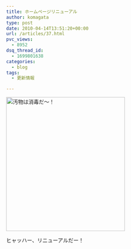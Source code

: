 ```yaml
---
title: ホームページリニューアル
author: komagata
type: post
date: 2010-04-14T13:51:20+00:00
url: /articles/37.html
pvc_views:
  - 8952
dsq_thread_id:
  - 1699801638
categories:
  - blog
tags:
  - 更新情報

---
```

<p class="center">
  <a title="汚物は消毒だ〜！ by komagata, on Flickr" href="http://www.flickr.com/photos/komagata/4520816584/"><img src="http://farm5.static.flickr.com/4057/4520816584_2d42ca039b_o.jpg" alt="汚物は消毒だ〜！" width="320" height="360" /></a>
</p>

ヒャッハー、リニューアルだー！
